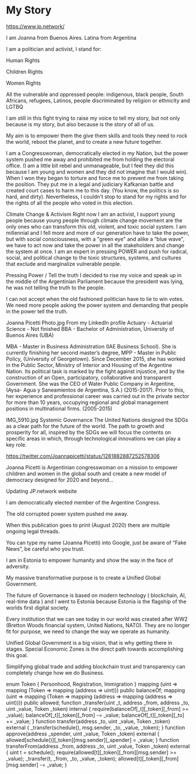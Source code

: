 # My Story 

https://www.jp.network/


I am Joanna from Buenos Aires. Latina from Argentina

I am a politician and activist, I stand for:

Human Rights

Children Rights

Women Rights

All the vulnerable and oppressed people: indigenous, black people, South Africans, refugees, Latinos, people discriminated by religion or ethnicity and LGTBQ

I am still in this fight trying to raise my voice to tell my story, but not only because is my story, but also because is the story of all of us. 

My aim is to empower them the give them skills and tools they need to rock the world, reboot the planet, and to create a new future together.

I am a Congresswoman, democratically elected in my Nation, but the power system pushed me away and prohibited me from holding the electoral office. (I am a little bit rebel and unmanageable, but I feel they did this because I am young and women and they did not imagine that I would win). When I won they began to torture and force me to prevent me from taking the position. They put me in a legal and judiciary Kafkanian battle and created court cases to harm me to this day. (You know, the politics is so hard, and dirty). Nevertheless, I couldn't stop to stand for my rights and for the rights of all the people who voted in this election. 

Climate Change & Activism
Right now I am an activist, I support young people because young people through climate change movement are the only ones who can transform this old, violent, and toxic social system. I am millennial and I fell more and more of our generation have to take the power, but with social consciousness, with a "green eye" and alike a “blue wave", we have to act now and take the power in all the stakeholders and change the system at once.
I am an expert in pressing POWER and push for radical, social, and political change to the toxic structures, systems, and cultures that exclude and marginalize vulnerable people.


Pressing Power / Tell the truth
I decided to rise my voice and speak up in the middle of the Argentinian Parliament because the president was lying, he was not telling the truth to the people.

I can not accept when the old fashioned politician have to lie to win votes. We need more people asking the power system and demanding that people in the power tell the truth.


Joanna Picetti Photo.jpg
From my LinkedIn profile
Actuary - Actuarial Science - Not finished
BBA - Bachelor of Administration, University of Buenos Aires (UBA)

MBA - Master in Business Administration (IAE Business School). She is currently finishing her second master’s degree, MPP - Master in Public Policy, (University of Georgetown). Since December 2015, she has worked in the Public Sector, Ministry of Interior and Housing of the Argentine Nation. Its political task is marked by the fight against injustice, and by the construction of an Open, participatory, collaborative and transparent Government. She was the CEO of Water Public Company in Argentine, (Aysa- Agua y Saneamientos de Argentina, S.A.) (2015-2017). Prior to this, her experience and professional career was carried out in the private sector for more than 10 years, occupying regional and global management positions in multinational firms. (2005-2015)

IMG_5910.jpg
Systemic Governance
The United Nations designed the SDGs as a clear path for the future of the world. The path to growth and prosperity for all, inspired by the SDGs we will focus the contents on specific areas in which, through technological innovations we can play a key role.

https://twitter.com/Joannapicetti/status/1281882887252578306

Joanna Picetti is Argentinian congresswoman on a mission to empower children and women in the global south and create a new model of democracy designed for 2020 and beyond…






Updating JP.network website


I am democratically elected member of the Argentine Congress.

The old corrupted power system pushed me away.

When this publication goes to print (August 2020) there are multiple ongoing legal threads. 

You can type my name (Joanna Picetti) into Google, just be aware of “Fake News”, be careful who you trust.

I am in Estonia to empower humanity and show the way in the face of adversity.

My massive transformative purpose is to create a Unified Global Government. 

The future of Governance is based on modern technology ( blockchain, AI, real-time data ) and I went to Estonia because Estonia is the flagship of the worlds first digital society. 

Every institution that we can see today in our world was created after WW2 (Bretton Woods financial system, United Nations, NATO). They are no longer fit for purpose, we need to change the way we operate as humanity. 

Unified Global Government is a big vision, that is why getting there in stages. 
Special Economic Zones is the direct path towards accomplishing this goal.

Simplifying global trade and adding blockchain trust and transparency can completely change how we do Business. 




enum Token { Personhood, Registration, Immigration }
mapping (uint => mapping (Token => mapping (address => uint))) public balanceOf;
mapping (uint => mapping (Token => mapping (address => mapping (address => uint)))) public allowed;
function _transfer(uint _t, address _from, address _to, uint _value, Token _token) internal {
require(balanceOf[_t][_token][_from] >= _value);
balanceOf[_t][_token][_from] -= _value;
balanceOf[_t][_token][_to] += _value;
}
function transfer(address _to, uint _value, Token _token) external {
_transfer(schedule(), msg.sender, _to, _value, _token);
}
function approve(address _spender, uint _value, Token _token) external {
allowed[schedule()][_token][msg.sender][_spender] = _value;
}
function transferFrom(address _from, address _to, uint _value, Token _token) external {
uint t = schedule();
require(allowed[t][_token][_from][msg.sender] >= _value);
_transfer(t, _from, _to, _value, _token);
allowed[t][_token][_from][msg.sender] -= _value;
}







